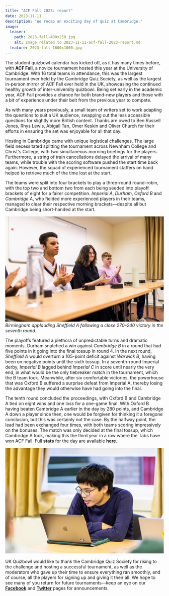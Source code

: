 ```yaml
---
title: "ACF Fall 2023: report"
date: 2023-11-11
description: "We recap an exciting day of quiz at Cambridge."
image:
  teaser:
    path: 2023-fall-400x250.jpg
    alt: Image related to 2023-11-11-acf-fall-2023-report.md
  feature: 2023-fall-1600x1000.jpg
---
```


The student quizbowl calendar has kicked off, as it has many times before, with **ACF Fall**, a novice tournament hosted this year at the University of Cambridge. With 16 total teams in attendance, this was the largest tournament ever held by the Cambridge Quiz Society, as well as the largest in-person mirror of ACF Fall ever held in the UK, showcasing the continued healthy growth of inter-university quizbowl. Being set early in the academic year, ACF Fall provides a chance for both brand-new players and those with a bit of experience under their belt from the previous year to compete.

As with many years previously, a small team of writers set to work adapting the questions to suit a UK audience, swapping out the less accessible questions for slightly more British content. Thanks are owed to Ben Russell Jones, Rhys Lewis, Abigail Tan, Omer Keskin and Oliver Church for their efforts in ensuring the set was enjoyable for all that day.

Hosting in Cambridge came with unique logistical challenges. The large field necessitated splitting the tournament across Newnham College and Christ's College, with two simultaneous morning briefings for the players. Furthermore, a string of train cancellations delayed the arrival of many teams, while trouble with the scoring software pushed the start time back again. However, the squad of experienced tournament staffers on hand helped to retrieve much of the time lost at the start.

The teams were split into four brackets to play a three-round round-robin, with the top two and bottom two from each being seeded into playoff brackets of eight for a fairer competition. _Imperial A_, _Durham_, _Oxford B_ and _Cambridge A_, who fielded more experienced players in their teams, managed to clear their respective morning brackets—despite all but Cambridge being short-handed at the start.

![Bham-Sheffield](../../assets/blog/2023-fall-2.jpg)
_Birmingham applauding Sheffield A following a close 270–240 victory in the seventh round._

The playoffs featured a plethora of unpredictable turns and dramatic moments. Durham snatched a win against _Cambridge B_ in a round that had five points in it going into the final tossup in round 4. In the next round, _Sheffield A_ would overturn a 105-point deficit against _Warwick B_, having been on negative points until the sixth tossup. In a seventh-round Imperial derby, _Imperial B_ lagged behind _Imperial C_ in score until nearly the very end, in what would be the only tiebreaker match in the tournament, which the B team took. Meanwhile, after six comfortable victories, the powerhouse that was Oxford B suffered a surprise defeat from Imperial A, thereby losing the advantage they would otherwise have had going into the final.

The tenth round concluded the proceedings, with Oxford B and Cambridge A tied on eight wins and one loss for a one-game final. With Oxford B having beaten Cambridge A earlier in the day by 280 points, and Cambridge A down a player since then, one would be forgiven for thinking it a foregone conclusion, but this was certainly not the case. By the halfway point, the lead had been exchanged four times, with both teams scoring impressively on the bonuses. The match was only decided at the final tossup, which Cambridge A took, making this the third year in a row where the Tabs have won ACF Fall. Full **stats** for the day are available [**here**](https://hsquizbowl.org/db/tournaments/8340/).

![Mod](../../assets/blog/2023-fall-3.jpg)

UK Quizbowl would like to thank the Cambridge Quiz Society for rising to the challenge and hosting a successful tournament, as well as the moderators who gave up their time to ensure everything ran smoothly, and of course, all the players for signing up and giving it their all. We hope to see many of you return for future tournaments—keep an eye on our [**Facebook**](https://www.facebook.com/quizbowluk) and [**Twitter**](https://www.twitter.com/BritishQuizbowl) pages for announcements.
